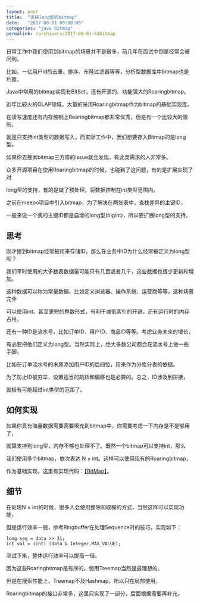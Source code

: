 ```yaml
---
layout: post
title:  "支持long型的bitmap"
date:   "2017-08-01 09:00:00"
categories: "java bitmap"
permalink: /archivers/2017-08-01-64bitmap
---
```


日常工作中我们使用到bitmap的场景并不是很多，前几年在面试中倒是经常会被问到，

比如，一亿用户id的去重、排序、布隆过滤器等等，分析型数据库中bitmap也是利器。

Java中常用的bitmap实现有BitSet，还有开源的、功能强大的Roaringbitmap。

近年比较火的OLAP领域，大量的采用Roaringbitmap作为bitmap的基础实现库。

在读写速度还有内存控制上Roaringbitmap都非常优秀，但是有一个比较大的限制，

就是只支持int类型的数据写入，而实际工作中，我们想要存入Bitmap的是long型。

如果你去搜索bitmap三方库的issue就会发现，有此类需求的人非常多。

众多开源项目在使用Roaringbitmap的时候，也碰到了这问题，有的是扩展实现了对

long型的支持，有的是做了预处理，将数据控制在int类型范围内。

之前在meepo项目中引入bitmap，为了解决在两张表中，查找差异的主键ID，

一般来说一个表的主键ID都是自增的long型(bigint)，所以要扩展long型的支持。

## 思考

刚才提到bitmap经常被用来存储ID，那么在业务中ID为什么经常被定义为long型呢？

我们平时使用的大多数表数据量可能只有几百或者几千，这些数据也很少更新和增加。

这种数据可以称为常量数据，比如定义浏览器、操作系统、运营商等等，这种场景完全

可以使用int、甚至更短的整数形式，有利于减低索引的开销，还有运行时的内存占用。

还有一种ID是流水号，比如订单ID、用户ID、商品ID等等。考虑业务未来的增长，

有必要把他们定义为long型。当然实际上，绝大多数公司都会在流水号上做一些手脚，

比如在订单流水号的末尾添加用户ID的后四位，用来作为分库分表的依据。

为了防止ID被穷举，设置适当的跳跃和偏移也是必要的。总之，ID涉及到拼接，

就极有可能超过int类型的范围了。

## 如何实现

如果你真有海量数据需要需要填充到bitmap中，你需要考虑一下内存是不是够用了，

就算支持到long型，内存不够也处理不了。既然一个bitmap可以支持int，那么

我们使用多个bitmap，依次表达 N × int。这样可以使用现有的Roaringbitmap，

作为基础实现。这里有实现代码：[【BitMap】](https://github.com/peiliping/meepo/tree/master/src/main/java/meepo/util/hp)。

## 细节

在处理N × int的时候，很多人会使用整除和取模的方式，当然这样可以实现功能，

但是运行效率一般，参考Ringbuffer在处理Sequence时的技巧，实现如下：

```
long seq = data >> 31;
int val = (int) (data & Integer.MAX_VALUE);
```

测试下来，整体运行效率可以提高一倍。

因为这些Roaringbitmap是有序的，使用Treemap当然是最理想的。

但是在搜索性能上，Treemap不及Hashmap，所以只在局部使用。

Roaringbitmap的接口非常多，这里只实现了一部分，后面根据需要再补充。
